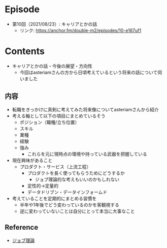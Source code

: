 # Episode
- 第10回（2021/08/23）: キャリアとかの話
    - リンク: https://anchor.fm/double-m2/episodes/10-e167uf1

# Contents
- キャリアとかの話・今後の展望・方向性
	- 今回はasteriamさんの方から日頃考えているという将来の話について伺いました

## 内容
- 転職をきっかけに真剣に考えてみた将来像についてasteriamさんから紹介
- 考える軸として以下の項目にまとめているそう
  - ポジション（職種/立ち位置）
  - スキル
  - 業種
  - 経験
  - 強み
    - これらを元に現時点の環境や持っている武器を把握している
- 現在興味があること
  - プロダクト・サービス（上流工程）
    - プロダクトを長く使ってもらうためにどうするか
      - ジョブ理論的な考えもいいのかもしれない
    - 定性的→定量的
    - データドリブン・データインフォームド
- 考えていることを定期的にまとめる習慣を
  - 半年や1年後でどう変わっているのかを客観視する
  - 逆に変わっていないことは自分にとって本当に大事なこと

## Reference
- [ジョブ理論](https://www.amazon.co.jp/dp/B0746JCN8B/ref=dp-kindle-redirect?_encoding=UTF8&btkr=1)
